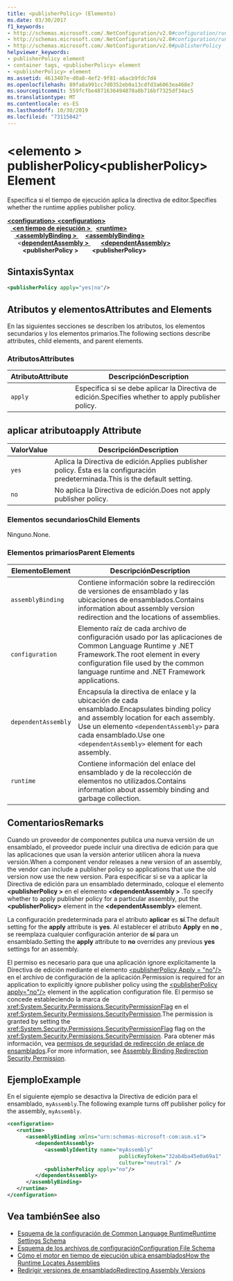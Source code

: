 ```yaml
---
title: <publisherPolicy> (Elemento)
ms.date: 03/30/2017
f1_keywords:
- http://schemas.microsoft.com/.NetConfiguration/v2.0#configuration/runtime/assemblyBinding/publisherPolicy
- http://schemas.microsoft.com/.NetConfiguration/v2.0#configuration/runtime/assemblyBinding/dependentAssembly/publisherPolicy
- http://schemas.microsoft.com/.NetConfiguration/v2.0#publisherPolicy
helpviewer_keywords:
- publisherPolicy element
- container tags, <publisherPolicy> element
- <publisherPolicy> element
ms.assetid: 4613407e-d0a8-4ef2-9f81-a6acb9fdc7d4
ms.openlocfilehash: 89fa8a991cc7d0352eb0a13cdfd3a6063ea468e7
ms.sourcegitcommit: 559fcfbe4871636494870a8b716bf7325df34ac5
ms.translationtype: MT
ms.contentlocale: es-ES
ms.lasthandoff: 10/30/2019
ms.locfileid: "73115842"
---
```

# <a name="publisherpolicy-element"></a><span data-ttu-id="d400f-102">\<elemento > publisherPolicy</span><span class="sxs-lookup"><span data-stu-id="d400f-102">\<publisherPolicy> Element</span></span>
<span data-ttu-id="d400f-103">Especifica si el tiempo de ejecución aplica la directiva de editor.</span><span class="sxs-lookup"><span data-stu-id="d400f-103">Specifies whether the runtime applies publisher policy.</span></span>  
  
<span data-ttu-id="d400f-104">[ **\<configuration>** ](../configuration-element.md)</span><span class="sxs-lookup"><span data-stu-id="d400f-104">[**\<configuration>**](../configuration-element.md)</span></span>\
<span data-ttu-id="d400f-105">&nbsp;&nbsp;[ **\<en tiempo de ejecución >** ](runtime-element.md)</span><span class="sxs-lookup"><span data-stu-id="d400f-105">&nbsp;&nbsp;[**\<runtime>**](runtime-element.md)</span></span>\
<span data-ttu-id="d400f-106">&nbsp;&nbsp;&nbsp;&nbsp;[ **\<assemblyBinding >** ](assemblybinding-element-for-runtime.md)</span><span class="sxs-lookup"><span data-stu-id="d400f-106">&nbsp;&nbsp;&nbsp;&nbsp;[**\<assemblyBinding>**](assemblybinding-element-for-runtime.md)</span></span>\
<span data-ttu-id="d400f-107">&nbsp;&nbsp;&nbsp;&nbsp;&nbsp;&nbsp;\<[**dependentAssembly >** ](dependentassembly-element.md)</span><span class="sxs-lookup"><span data-stu-id="d400f-107">&nbsp;&nbsp;&nbsp;&nbsp;&nbsp;&nbsp;[**\<dependentAssembly>**](dependentassembly-element.md)</span></span>\
<span data-ttu-id="d400f-108">&nbsp;&nbsp;&nbsp;&nbsp;&nbsp;&nbsp;&nbsp;&nbsp; **\<publisherPolicy >**</span><span class="sxs-lookup"><span data-stu-id="d400f-108">&nbsp;&nbsp;&nbsp;&nbsp;&nbsp;&nbsp;&nbsp;&nbsp;**\<publisherPolicy>**</span></span>  
  
## <a name="syntax"></a><span data-ttu-id="d400f-109">Sintaxis</span><span class="sxs-lookup"><span data-stu-id="d400f-109">Syntax</span></span>  
  
```xml  
<publisherPolicy apply="yes|no"/>  
```  
  
## <a name="attributes-and-elements"></a><span data-ttu-id="d400f-110">Atributos y elementos</span><span class="sxs-lookup"><span data-stu-id="d400f-110">Attributes and Elements</span></span>  
 <span data-ttu-id="d400f-111">En las siguientes secciones se describen los atributos, los elementos secundarios y los elementos primarios.</span><span class="sxs-lookup"><span data-stu-id="d400f-111">The following sections describe attributes, child elements, and parent elements.</span></span>  
  
### <a name="attributes"></a><span data-ttu-id="d400f-112">Atributos</span><span class="sxs-lookup"><span data-stu-id="d400f-112">Attributes</span></span>  
  
|<span data-ttu-id="d400f-113">Atributo</span><span class="sxs-lookup"><span data-stu-id="d400f-113">Attribute</span></span>|<span data-ttu-id="d400f-114">Descripción</span><span class="sxs-lookup"><span data-stu-id="d400f-114">Description</span></span>|  
|---------------|-----------------|  
|`apply`|<span data-ttu-id="d400f-115">Especifica si se debe aplicar la Directiva de edición.</span><span class="sxs-lookup"><span data-stu-id="d400f-115">Specifies whether to apply publisher policy.</span></span>|  
  
## <a name="apply-attribute"></a><span data-ttu-id="d400f-116">aplicar atributo</span><span class="sxs-lookup"><span data-stu-id="d400f-116">apply Attribute</span></span>  
  
|<span data-ttu-id="d400f-117">Valor</span><span class="sxs-lookup"><span data-stu-id="d400f-117">Value</span></span>|<span data-ttu-id="d400f-118">Descripción</span><span class="sxs-lookup"><span data-stu-id="d400f-118">Description</span></span>|  
|-----------|-----------------|  
|`yes`|<span data-ttu-id="d400f-119">Aplica la Directiva de edición.</span><span class="sxs-lookup"><span data-stu-id="d400f-119">Applies publisher policy.</span></span> <span data-ttu-id="d400f-120">Ésta es la configuración predeterminada.</span><span class="sxs-lookup"><span data-stu-id="d400f-120">This is the default setting.</span></span>|  
|`no`|<span data-ttu-id="d400f-121">No aplica la Directiva de edición.</span><span class="sxs-lookup"><span data-stu-id="d400f-121">Does not apply publisher policy.</span></span>|  
  
### <a name="child-elements"></a><span data-ttu-id="d400f-122">Elementos secundarios</span><span class="sxs-lookup"><span data-stu-id="d400f-122">Child Elements</span></span>  

<span data-ttu-id="d400f-123">Ninguno.</span><span class="sxs-lookup"><span data-stu-id="d400f-123">None.</span></span>  
  
### <a name="parent-elements"></a><span data-ttu-id="d400f-124">Elementos primarios</span><span class="sxs-lookup"><span data-stu-id="d400f-124">Parent Elements</span></span>  
  
|<span data-ttu-id="d400f-125">Elemento</span><span class="sxs-lookup"><span data-stu-id="d400f-125">Element</span></span>|<span data-ttu-id="d400f-126">Descripción</span><span class="sxs-lookup"><span data-stu-id="d400f-126">Description</span></span>|  
|-------------|-----------------|  
|`assemblyBinding`|<span data-ttu-id="d400f-127">Contiene información sobre la redirección de versiones de ensamblado y las ubicaciones de ensamblados.</span><span class="sxs-lookup"><span data-stu-id="d400f-127">Contains information about assembly version redirection and the locations of assemblies.</span></span>|  
|`configuration`|<span data-ttu-id="d400f-128">Elemento raíz de cada archivo de configuración usado por las aplicaciones de Common Language Runtime y .NET Framework.</span><span class="sxs-lookup"><span data-stu-id="d400f-128">The root element in every configuration file used by the common language runtime and .NET Framework applications.</span></span>|  
|`dependentAssembly`|<span data-ttu-id="d400f-129">Encapsula la directiva de enlace y la ubicación de cada ensamblado.</span><span class="sxs-lookup"><span data-stu-id="d400f-129">Encapsulates binding policy and assembly location for each assembly.</span></span> <span data-ttu-id="d400f-130">Use un elemento `<dependentAssembly>` para cada ensamblado.</span><span class="sxs-lookup"><span data-stu-id="d400f-130">Use one `<dependentAssembly>` element for each assembly.</span></span>|  
|`runtime`|<span data-ttu-id="d400f-131">Contiene información del enlace del ensamblado y de la recolección de elementos no utilizados.</span><span class="sxs-lookup"><span data-stu-id="d400f-131">Contains information about assembly binding and garbage collection.</span></span>|  
  
## <a name="remarks"></a><span data-ttu-id="d400f-132">Comentarios</span><span class="sxs-lookup"><span data-stu-id="d400f-132">Remarks</span></span>  
 <span data-ttu-id="d400f-133">Cuando un proveedor de componentes publica una nueva versión de un ensamblado, el proveedor puede incluir una directiva de edición para que las aplicaciones que usan la versión anterior utilicen ahora la nueva versión.</span><span class="sxs-lookup"><span data-stu-id="d400f-133">When a component vendor releases a new version of an assembly, the vendor can include a publisher policy so applications that use the old version now use the new version.</span></span> <span data-ttu-id="d400f-134">Para especificar si se va a aplicar la Directiva de edición para un ensamblado determinado, coloque el elemento **\<publisherPolicy >** en el elemento **\<dependentAssembly >** .</span><span class="sxs-lookup"><span data-stu-id="d400f-134">To specify whether to apply publisher policy for a particular assembly, put the **\<publisherPolicy>** element in the **\<dependentAssembly>** element.</span></span>  
  
 <span data-ttu-id="d400f-135">La configuración predeterminada para el atributo **aplicar** es **sí**.</span><span class="sxs-lookup"><span data-stu-id="d400f-135">The default setting for the **apply** attribute is **yes**.</span></span> <span data-ttu-id="d400f-136">Al establecer el atributo **Apply** en **no** , se reemplaza cualquier configuración anterior de **sí** para un ensamblado.</span><span class="sxs-lookup"><span data-stu-id="d400f-136">Setting the **apply** attribute to **no** overrides any previous **yes** settings for an assembly.</span></span>  
  
 <span data-ttu-id="d400f-137">El permiso es necesario para que una aplicación ignore explícitamente la Directiva de edición mediante el elemento [\<publisherPolicy Apply = "no"/>](publisherpolicy-element.md) en el archivo de configuración de la aplicación.</span><span class="sxs-lookup"><span data-stu-id="d400f-137">Permission is required for an application to explicitly ignore publisher policy using the [\<publisherPolicy apply="no"/>](publisherpolicy-element.md) element in the application configuration file.</span></span> <span data-ttu-id="d400f-138">El permiso se concede estableciendo la marca de <xref:System.Security.Permissions.SecurityPermissionFlag> en el <xref:System.Security.Permissions.SecurityPermission>.</span><span class="sxs-lookup"><span data-stu-id="d400f-138">The permission is granted by setting the <xref:System.Security.Permissions.SecurityPermissionFlag> flag on the <xref:System.Security.Permissions.SecurityPermission>.</span></span> <span data-ttu-id="d400f-139">Para obtener más información, vea [permisos de seguridad de redirección de enlace de ensamblados](../../assembly-binding-redirection-security-permission.md).</span><span class="sxs-lookup"><span data-stu-id="d400f-139">For more information, see [Assembly Binding Redirection Security Permission](../../assembly-binding-redirection-security-permission.md).</span></span>  
  
## <a name="example"></a><span data-ttu-id="d400f-140">Ejemplo</span><span class="sxs-lookup"><span data-stu-id="d400f-140">Example</span></span>  
 <span data-ttu-id="d400f-141">En el siguiente ejemplo se desactiva la Directiva de edición para el ensamblado, `myAssembly`.</span><span class="sxs-lookup"><span data-stu-id="d400f-141">The following example turns off publisher policy for the assembly, `myAssembly`.</span></span>  
  
```xml  
<configuration>  
   <runtime>  
      <assemblyBinding xmlns="urn:schemas-microsoft-com:asm.v1">  
         <dependentAssembly>  
            <assemblyIdentity name="myAssembly"  
                                    publicKeyToken="32ab4ba45e0a69a1"  
                                    culture="neutral" />  
            <publisherPolicy apply="no"/>  
         </dependentAssembly>  
      </assemblyBinding>  
   </runtime>  
</configuration>  
```  
  
## <a name="see-also"></a><span data-ttu-id="d400f-142">Vea también</span><span class="sxs-lookup"><span data-stu-id="d400f-142">See also</span></span>

- [<span data-ttu-id="d400f-143">Esquema de la configuración de Common Language Runtime</span><span class="sxs-lookup"><span data-stu-id="d400f-143">Runtime Settings Schema</span></span>](index.md)
- [<span data-ttu-id="d400f-144">Esquema de los archivos de configuración</span><span class="sxs-lookup"><span data-stu-id="d400f-144">Configuration File Schema</span></span>](../index.md)
- [<span data-ttu-id="d400f-145">Cómo el motor en tiempo de ejecución ubica ensamblados</span><span class="sxs-lookup"><span data-stu-id="d400f-145">How the Runtime Locates Assemblies</span></span>](../../../deployment/how-the-runtime-locates-assemblies.md)
- [<span data-ttu-id="d400f-146">Redirigir versiones de ensamblado</span><span class="sxs-lookup"><span data-stu-id="d400f-146">Redirecting Assembly Versions</span></span>](../../redirect-assembly-versions.md)
